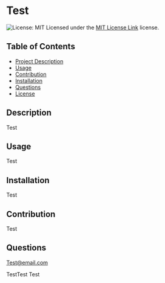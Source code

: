 
# Test

![License: MIT](https://img.shields.io/badge/License-MIT-yellow.svg) Licensed under the [MIT License Link](https://opensource.org/licenses/MIT) license.

## Table of Contents
- [Project Description](#Description)
- [Usage](#Usage)
- [Contribution](#Contribution)
- [Installation](#Installation)
- [Questions](#Questions)
- [License](#License)

## Description
Test

## Usage
Test

## Installation
Test

## Contribution
Test

## Questions
Test@email.com

TestTest Test

  